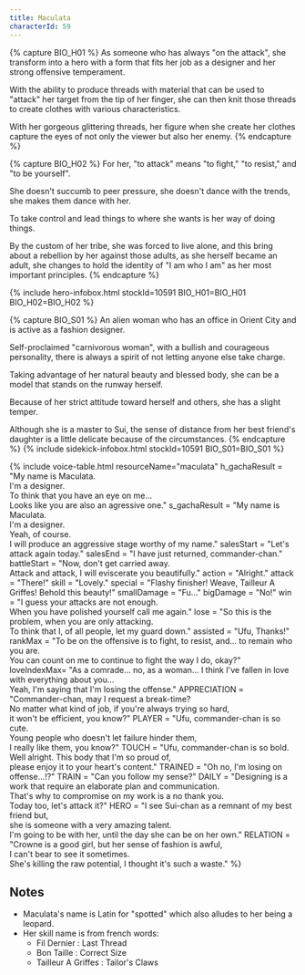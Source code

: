 ```yaml
---
title: Maculata
characterId: 59
---
```


{% capture BIO_H01 %}
As someone who has always "on the attack", she transform into a hero with a form that fits her job as a designer and her strong offensive temperament.

With the ability to produce threads with material that can be used to "attack" her target from the tip of her finger, she can then knit those threads to create clothes with various characteristics.

With her gorgeous glittering threads, her figure when she create her clothes capture the eyes of not only the viewer but also her enemy.
{% endcapture %}

{% capture BIO_H02 %}
For her, "to attack" means "to fight," "to resist," and "to be yourself".

She doesn't succumb to peer pressure, she doesn't dance with the trends, she makes them dance with her. 

To take control and lead things to where she wants is her way of doing things.

By the custom of her tribe, she was forced to live alone, and this bring about a rebellion by her against those adults,
as she herself became an adult, she changes to hold the identity of "I am who I am" as her most important principles.
{% endcapture %}

{% include hero-infobox.html stockId=10591 BIO_H01=BIO_H01 BIO_H02=BIO_H02 %}

{% capture BIO_S01 %}
An alien woman who has an office in Orient City and is active as a fashion designer.

Self-proclaimed "carnivorous woman",  with a bullish and courageous personality, there
is always a spirit of not letting anyone else take charge.

Taking advantage of her natural beauty and blessed body, she can be a model that stands on the runway herself.

Because of her strict attitude toward herself and others, she has a slight temper.

Although she is a master to Sui, the sense of distance from her best friend's daughter is a little delicate because of the circumstances.
{% endcapture %}
{% include sidekick-infobox.html stockId=10591 BIO_S01=BIO_S01 %}

{% include voice-table.html resourceName="maculata"
h_gachaResult = "My name is Maculata.<br>I'm a designer.<br>To think that you have an eye on me…<br>Looks like you are also an agressive one."
s_gachaResult = "My name is Maculata.<br>I'm a designer.<br>Yeah, of course.<br>I will produce an aggressive stage worthy of my name."
salesStart = "Let's attack again today."
salesEnd = "I have just returned, commander-chan."
battleStart = "Now, don't get carried away.<br>Attack and attack, I will eviscerate you beautifully."
action = "Alright."
attack = "There!"
skill = "Lovely."
special = "Flashy finisher! Weave, Tailleur A Griffes! Behold this beauty!"
smallDamage = "Fu…"
bigDamage = "No!"
win = "I guess your attacks are not enough.<br>When you have polished yourself call me again."
lose = "So this is the problem, when you are only attacking.<br>To think that I, of all people, let my guard down."
assisted = "Ufu, Thanks!"
rankMax = "To be on the offensive is to fight, to resist, and... to remain who you are.<br>You can count on me to continue to fight the way I do, okay?"
loveIndexMax= "As a comrade... no, as a woman... I think I've fallen in love with everything about you...<br>Yeah, I'm saying that I'm losing the offense."
APPRECIATION = "Commander-chan, may I request a break-time?<br>No matter what kind of job, if you're always trying so hard,<br>it won't be efficient, you know?"
PLAYER = "Ufu, commander-chan is so cute.<br>Young people who doesn't let failure hinder them,<br>I really like them, you know?"
TOUCH = "Ufu, commander-chan is so bold.<br>Well alright. This body that I'm so proud of,<br>please enjoy it to your heart's content."
TRAINED = "Oh no, I'm losing on offense…!?"
TRAIN = "Can you follow my sense?"
DAILY = "Designing is a work that require an elaborate plan and communication.<br>That's why to compromise on my work is a no thank you.<br>Today too, let's attack it?"
HERO =  "I see Sui-chan as a remnant of my best friend but,<br>she is someone with a very amazing talent.<br>I'm going to be with her, until the day she can be on her own."
RELATION = "Crowne is a good girl, but her sense of fashion is awful,<br>I can't bear to see it sometimes.<br>She's killing the raw potential, I thought it's such a waste."
%}

## Notes
- Maculata's name is Latin for "spotted" which also alludes to her being a leopard.
- Her skill name is from french words:
  - Fil Dernier : Last Thread
  - Bon Taille : Correct Size
  - Tailleur A Griffes : Tailor's Claws

